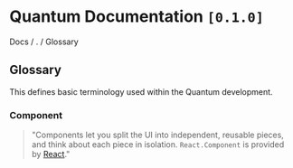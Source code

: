 # Quantum Documentation `[0.1.0]`
Docs / . / Glossary

## Glossary
This defines basic terminology used within the Quantum development.

### Component
> "Components let you split the UI into independent, reusable pieces, and think about each piece in isolation. `React.Component` is provided by [React](https://facebook.github.io/react)."
